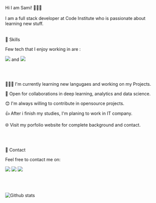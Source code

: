 Hi I am Sami! 🐸🐸🐸<br>
<br>
I am a full stack developer at Code Institute who is passionate about learning new stuff. 
<br><br><br>
🚀 Skills

Few tech that I enjoy working in are :

<img src="https://img.shields.io/badge/css-%23239120.svg?&style=flat-square&logo=css3&logoColor=white" /> and <img src="https://img.shields.io/badge/javascript-%23F7DF1E.svg?&style=flat-square&logo=javascript&logoColor=black&labelColor=black" />

<br><br>

👨🏽‍💻 I'm currently learning new langugaes and working on my Projects.

🤝 Open for collaborations in deep learning, analytics and data science.

😊 I'm always willing to contribute in opensource projects.

👍 After i finish my studies, I'm planing to work in IT company.

🌐 Visit my porfolio website for complete background and contact.

<br><br>

📱 Contact

Feel free to contact me on:

 <img src="https://img.shields.io/badge/linkedin-%230077B5.svg?&style=for-the-badge&logo=linkedin&logoColor=white" />  <img src="https://img.shields.io/badge/twitter-%231DA1F2.svg?&style=for-the-badge&logo=twitter&logoColor=white" /> <img src="https://img.shields.io/badge/facebook-%231877F2.svg?&style=for-the-badge&logo=facebook&logoColor=white" />
     
<br><br>     
![Github stats](https://github-readme-stats.vercel.app/api?username=sami-sinnari)
